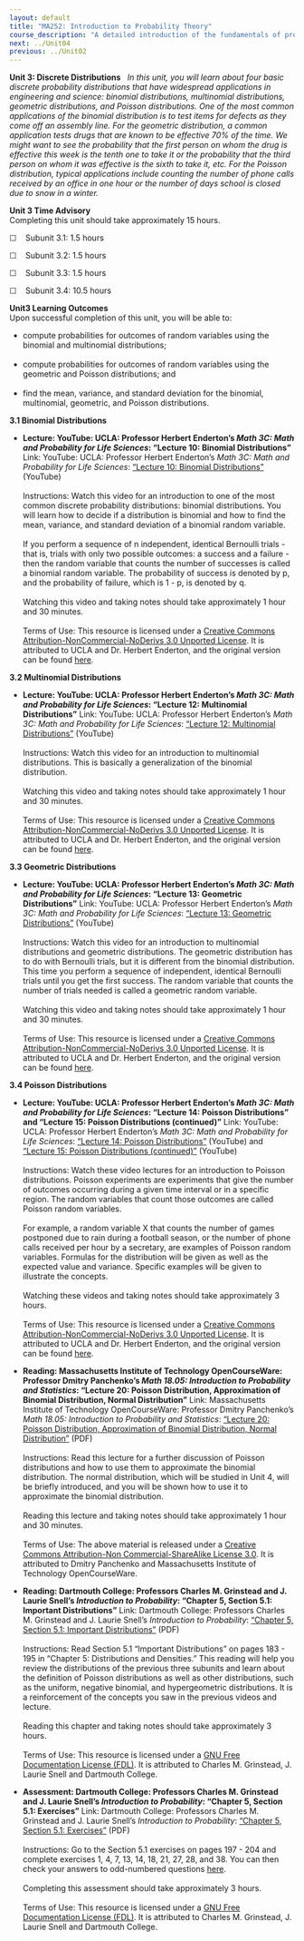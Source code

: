 ```yaml
---
layout: default
title: "MA252: Introduction to Probability Theory"
course_description: "A detailed introduction of the fundamentals of probability theory and random processes. Topics incldue sample size, random experiments, outcome spaces, discrete distribution, probability density function, expected values, and conditional probability."
next: ../Unit04
previous: ../Unit02
---
```

**Unit 3: Discrete Distributions** <span id="3"></span> 
*In this unit, you will learn about four basic discrete probability
distributions that have widespread applications in engineering and
science: binomial distributions, multinomial distributions, geometric
distributions, and Poisson distributions. One of the most common
applications of the binomial distribution is to test items for defects
as they come off an assembly line. For the geometric distribution, a
common application tests drugs that are known to be effective 70% of the
time. We might want to see the probability that the first person on whom
the drug is effective this week is the tenth one to take it or the
probability that the third person on whom it was effective is the sixth
to take it, etc. For the Poisson distribution, typical applications
include counting the number of phone calls received by an office in one
hour or the number of days school is closed due to snow in a winter.*

**Unit 3 Time Advisory**  
Completing this unit should take approximately 15 hours.  
  
 ☐    Subunit 3.1: 1.5 hours  
  
 ☐    Subunit 3.2: 1.5 hours  
  
 ☐    Subunit 3.3: 1.5 hours  
  
 ☐    Subunit 3.4: 10.5 hours

**Unit3 Learning Outcomes**  
Upon successful completion of this unit, you will be able to:
-   compute probabilities for outcomes of random variables using the
    binomial and multinomial distributions;  
      
-   compute probabilities for outcomes of random variables using the
    geometric and Poisson distributions; and  
      
-   find the mean, variance, and standard deviation for the binomial,
    multinomial, geometric, and Poisson distributions.

**3.1 Binomial Distributions** <span id="3.1"></span> 
-   **Lecture: YouTube: UCLA: Professor Herbert Enderton’s *Math 3C:
    Math and Probability for Life Sciences*: “Lecture 10: Binomial
    Distributions”**
    Link: YouTube: UCLA: Professor Herbert Enderton’s *Math 3C: Math and
    Probability for Life Sciences*: [“Lecture 10: Binomial
    Distributions”](http://www.youtube.com/watch?v=gSdPBlmQv_0)
    (YouTube)  
        
     Instructions: Watch this video for an introduction to one of the
    most common discrete probability distributions: binomial
    distributions. You will learn how to decide if a distribution is
    binomial and how to find the mean, variance, and standard deviation
    of a binomial random variable.  
        
     If you perform a sequence of n independent, identical Bernoulli
    trials - that is, trials with only two possible outcomes: a success
    and a failure - then the random variable that counts the number of
    successes is called a binomial random variable. The probability of
    success is denoted by p, and the probability of failure, which is
    1 - p, is denoted by q.  
        
     Watching this video and taking notes should take approximately 1
    hour and 30 minutes.  
        
     Terms of Use: This resource is licensed under a [Creative Commons
    Attribution-NonCommercial-NoDerivs 3.0 Unported
    License](http://creativecommons.org/licenses/by-nc-nd/3.0/). It is
    attributed to UCLA and Dr. Herbert Enderton, and the original
    version can be found
    [here](http://www.youtube.com/user/UCLACourses?feature=watch).

**3.2 Multinomial Distributions** <span id="3.2"></span> 
-   **Lecture: YouTube: UCLA: Professor Herbert Enderton’s *Math 3C:
    Math and Probability for Life Sciences*: “Lecture 12: Multinomial
    Distributions”**
    Link: YouTube: UCLA: Professor Herbert Enderton’s *Math 3C: Math and
    Probability for Life Sciences*: [“Lecture 12: Multinomial
    Distributions”](http://www.youtube.com/watch?v=EPV3YCmJcxA)
    (YouTube)  
        
     Instructions: Watch this video for an introduction to multinomial
    distributions. This is basically a generalization of the binomial
    distribution.  
        
     Watching this video and taking notes should take approximately 1
    hour and 30 minutes.  
        
     Terms of Use: This resource is licensed under a [Creative Commons
    Attribution-NonCommercial-NoDerivs 3.0 Unported
    License](http://creativecommons.org/licenses/by-nc-nd/3.0/). It is
    attributed to UCLA and Dr. Herbert Enderton, and the original
    version can be found
    [here](http://www.youtube.com/user/UCLACourses?feature=watch).

**3.3 Geometric Distributions** <span id="3.3"></span> 
-   **Lecture: YouTube: UCLA: Professor Herbert Enderton’s *Math 3C:
    Math and Probability for Life Sciences*: “Lecture 13: Geometric
    Distributions”**
    Link: YouTube: UCLA: Professor Herbert Enderton’s *Math 3C: Math and
    Probability for Life Sciences*: [“Lecture 13: Geometric
    Distributions”](http://www.youtube.com/watch?v=CrQZLyrUtkQ)
    (YouTube)  
        
     Instructions: Watch this video for an introduction to multinomial
    distributions and geometric distributions. The geometric
    distribution has to do with Bernoulli trials, but it is different
    from the binomial distribution. This time you perform a sequence of
    independent, identical Bernoulli trials until you get the first
    success. The random variable that counts the number of trials needed
    is called a geometric random variable.  
        
     Watching this video and taking notes should take approximately 1
    hour and 30 minutes.  
        
     Terms of Use: This resource is licensed under a [Creative Commons
    Attribution-NonCommercial-NoDerivs 3.0 Unported
    License](http://creativecommons.org/licenses/by-nc-nd/3.0/). It is
    attributed to UCLA and Dr. Herbert Enderton, and the original
    version can be found
    [here](http://www.youtube.com/user/UCLACourses?feature=watch).

**3.4 Poisson Distributions** <span id="3.4"></span> 
-   **Lecture: YouTube: UCLA: Professor Herbert Enderton’s *Math 3C:
    Math and Probability for Life Sciences*: “Lecture 14: Poisson
    Distributions” and “Lecture 15: Poisson Distributions (continued)”**
    Link: YouTube: UCLA: Professor Herbert Enderton’s *Math 3C: Math and
    Probability for Life Sciences*: [“Lecture 14: Poisson
    Distributions”](http://www.youtube.com/watch?v=hXQQglzZxro)
    (YouTube) and [“Lecture 15: Poisson Distributions
    (continued)”](http://www.youtube.com/watch?v=KTBNIhqFJvQ)
    (YouTube)  
        
     Instructions: Watch these video lectures for an introduction to
    Poisson distributions. Poisson experiments are experiments that give
    the number of outcomes occurring during a given time interval or in
    a specific region. The random variables that count those outcomes
    are called Poisson random variables.  
        
     For example, a random variable X that counts the number of games
    postponed due to rain during a football season, or the number of
    phone calls received per hour by a secretary, are examples of
    Poisson random variables. Formulas for the distribution will be
    given as well as the expected value and variance. Specific examples
    will be given to illustrate the concepts.  
        
     Watching these videos and taking notes should take approximately 3
    hours.  
        
     Terms of Use: This resource is licensed under a [Creative Commons
    Attribution-NonCommercial-NoDerivs 3.0 Unported
    License](http://creativecommons.org/licenses/by-nc-nd/3.0/). It is
    attributed to UCLA and Dr. Herbert Enderton, and the original
    version can be found
    [here](http://www.youtube.com/user/UCLACourses?feature=watch).

-   **Reading: Massachusetts Institute of Technology OpenCourseWare:
    Professor Dmitry Panchenko’s *Math 18.05: Introduction to
    Probability and Statistics*: “Lecture 20: Poisson Distribution,
    Approximation of Binomial Distribution, Normal Distribution”**
    Link: Massachusetts Institute of Technology OpenCourseWare:
    Professor Dmitry Panchenko’s *Math 18.05: Introduction to
    Probability and Statistics*: [“Lecture 20: Poisson Distribution,
    Approximation of Binomial Distribution, Normal
    Distribution”](http://ocw.mit.edu/courses/mathematics/18-05-introduction-to-probability-and-statistics-spring-2005/lecture-notes/18_05_lec20.pdf)
    (PDF)  
        
     Instructions: Read this lecture for a further discussion of Poisson
    distributions and how to use them to approximate the binomial
    distribution. The normal distribution, which will be studied in Unit
    4, will be briefly introduced, and you will be shown how to use it
    to approximate the binomial distribution.  
        
     Reading this lecture and taking notes should take approximately 1
    hour and 30 minutes.  
        
     Terms of Use: The above material is released under a [Creative
    Commons Attribution-Non Commercial-ShareAlike License
    3.0](http://creativecommons.org/licenses/by-nc-sa/3.0/#_blank). It
    is attributed to Dmitry Panchenko and Massachusetts Institute of
    Technology OpenCourseWare.

-   **Reading: Dartmouth College: Professors Charles M. Grinstead and J.
    Laurie Snell’s *Introduction to Probability*: “Chapter 5, Section
    5.1: Important Distributions”**
    Link: Dartmouth College: Professors Charles M. Grinstead and J.
    Laurie Snell’s *Introduction to Probability*: [“Chapter 5, Section
    5.1: Important
    Distributions”](http://www.dartmouth.edu/~chance/teaching_aids/books_articles/probability_book/amsbook.mac.pdf) (PDF)  
        
     Instructions: Read Section 5.1 “Important Distributions” on pages
    183 - 195 in “Chapter 5: Distributions and Densities.” This reading
    will help you review the distributions of the previous three
    subunits and learn about the definition of Poisson distributions as
    well as other distributions, such as the uniform, negative binomial,
    and hypergeometric distributions. It is a reinforcement of the
    concepts you saw in the previous videos and lecture.  
        
     Reading this chapter and taking notes should take approximately 3
    hours.  
        
     Terms of Use: This resource is licensed under a [GNU Free
    Documentation License (FDL)](http://www.gnu.org/copyleft/fdl.html).
    It is attributed to Charles M. Grinstead, J. Laurie Snell and
    Dartmouth College.

-   **Assessment: Dartmouth College: Professors Charles M. Grinstead and
    J. Laurie Snell’s *Introduction to Probability*: “Chapter 5, Section
    5.1: Exercises”**
    Link: Dartmouth College: Professors Charles M. Grinstead and J.
    Laurie Snell’s *Introduction to Probability*: [“Chapter 5, Section
    5.1:
    Exercises”](http://www.dartmouth.edu/~chance/teaching_aids/books_articles/probability_book/amsbook.mac.pdf) (PDF)  
        
     Instructions: Go to the Section 5.1 exercises on pages 197 - 204
    and complete exercises 1, 4, 7, 13, 14, 18, 21, 27, 28, and 38. You
    can then check your answers to odd-numbered questions
    [here](http://www.math.hawaii.edu/~ralph/Classes/371/Answersodd-5-17-03.pdf).   
        
     Completing this assessment should take approximately 3 hours.  
        
     Terms of Use: This resource is licensed under a [GNU Free
    Documentation License (FDL)](http://www.gnu.org/copyleft/fdl.html).
    It is attributed to Charles M. Grinstead, J. Laurie Snell and
    Dartmouth College.


